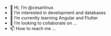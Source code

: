 - 👋 Hi, I’m @cesarlinux
- 👀 I’m interested in development and databases
- 🌱 I’m currently learning Angular and Flutter
- 💞️ I’m looking to collaborate on ...
- 📫 How to reach me ...

<!---
cesarlinux/cesarlinux is a ✨ special ✨ repository because its `README.md` (this file) appears on your GitHub profile.
You can click the Preview link to take a look at your changes.
--->
